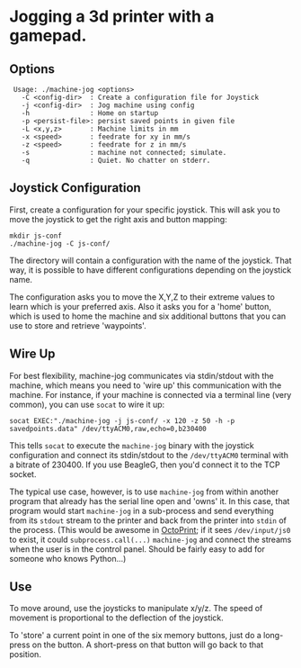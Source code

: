 Jogging a 3d printer with a gamepad.
====================================

Options
-------
     Usage: ./machine-jog <options>
       -C <config-dir>  : Create a configuration file for Joystick
       -j <config-dir>  : Jog machine using config
       -h               : Home on startup
       -p <persist-file>: persist saved points in given file
       -L <x,y,z>       : Machine limits in mm
       -x <speed>       : feedrate for xy in mm/s
       -z <speed>       : feedrate for z in mm/s
       -s               : machine not connected; simulate.
       -q               : Quiet. No chatter on stderr.

Joystick Configuration
----------------------

First, create a configuration for your specific joystick. This will ask you
to move the joystick to get the right axis and button mapping:

    mkdir js-conf
    ./machine-jog -C js-conf/

The directory will contain a configuration with the name of the joystick. That
way, it is possible to have different configurations depending on the joystick
name.

The configuration asks you to move the X,Y,Z to their extreme values to learn
which is your preferred axis. Also it asks you for a 'home' button, which
is used to home the machine and six additional buttons that you can use to
store and retrieve 'waypoints'.

Wire Up
-------
For best flexibility, machine-jog communicates via stdin/stdout with the
machine, which means you need to 'wire up' this communication with the machine.
For instance, if your machine is connected via a terminal line (very common),
you can use `socat` to wire it up:

    socat EXEC:"./machine-jog -j js-conf/ -x 120 -z 50 -h -p savedpoints.data" /dev/ttyACM0,raw,echo=0,b230400

This tells `socat` to execute the `machine-jog` binary with the joystick
configuration and connect its stdin/stdout to the `/dev/ttyACM0` terminal
with a bitrate of 230400. If you use BeagleG, then you'd connect it to the
TCP socket.

The typical use case, however, is to use `machine-jog` from within
another program that already has the serial line open and 'owns' it.
In this case, that program would start `machine-jog` in a sub-process
and send everything from its `stdout` stream to the printer and back from
the printer into `stdin` of the process.
(This would be awesome in [OctoPrint](http://octoprint.org); if it
sees `/dev/input/js0` to exist, it could `subprocess.call(...)` `machine-jog`
and connect the streams when the user is in the control panel. Should
be fairly easy to add for someone who knows Python...)

Use
---
To move around, use the joysticks to manipulate x/y/z. The speed of movement is
proportional to the deflection of the joystick.

To 'store' a current point in one of the six memory buttons, just do a
long-press on the button. A short-press on that button will go back to that
position.
